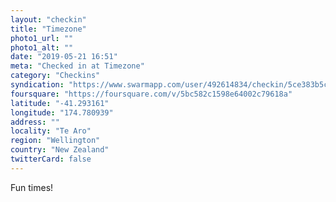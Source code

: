 ```yaml
---
layout: "checkin"
title: "Timezone"
photo1_url: ""
photo1_alt: ""
date: "2019-05-21 16:51"
meta: "Checked in at Timezone"
category: "Checkins"
syndication: "https://www.swarmapp.com/user/492614834/checkin/5ce383b5c03635002ce57de7"
foursquare: "https://foursquare.com/v/5bc582c1598e64002c79618a"
latitude: "-41.293161"
longitude: "174.780939"
address: ""
locality: "Te Aro"
region: "Wellington"
country: "New Zealand"
twitterCard: false
---
```

Fun times!
